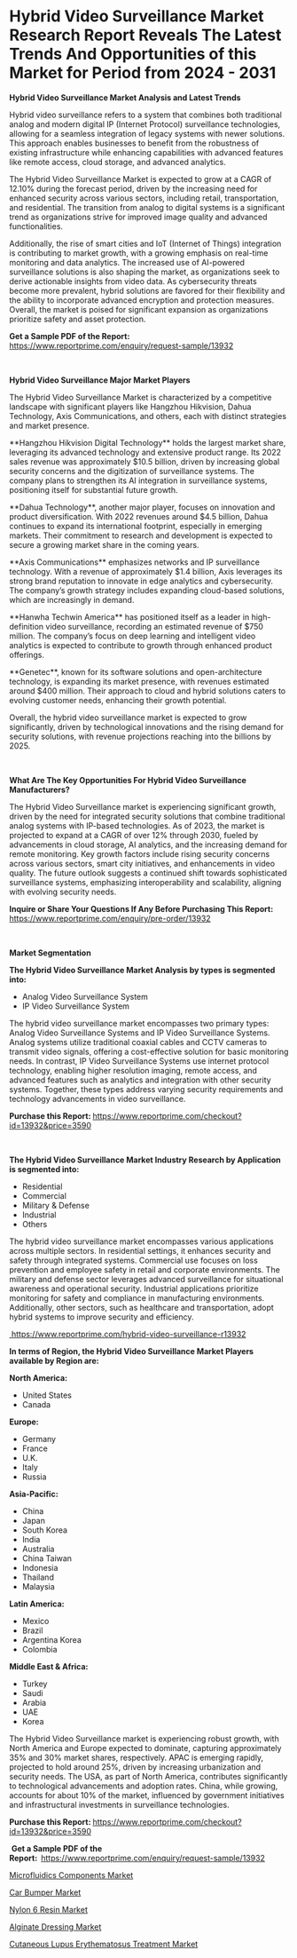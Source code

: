 <p><h1>Hybrid Video Surveillance Market Research Report Reveals The Latest Trends And Opportunities of this Market for Period from 2024 - 2031</h1></p><p><strong>Hybrid Video Surveillance Market Analysis and Latest Trends</strong></p>
<p><p>Hybrid video surveillance refers to a system that combines both traditional analog and modern digital IP (Internet Protocol) surveillance technologies, allowing for a seamless integration of legacy systems with newer solutions. This approach enables businesses to benefit from the robustness of existing infrastructure while enhancing capabilities with advanced features like remote access, cloud storage, and advanced analytics.</p><p>The Hybrid Video Surveillance Market is expected to grow at a CAGR of 12.10% during the forecast period, driven by the increasing need for enhanced security across various sectors, including retail, transportation, and residential. The transition from analog to digital systems is a significant trend as organizations strive for improved image quality and advanced functionalities. </p><p>Additionally, the rise of smart cities and IoT (Internet of Things) integration is contributing to market growth, with a growing emphasis on real-time monitoring and data analytics. The increased use of AI-powered surveillance solutions is also shaping the market, as organizations seek to derive actionable insights from video data. As cybersecurity threats become more prevalent, hybrid solutions are favored for their flexibility and the ability to incorporate advanced encryption and protection measures. Overall, the market is poised for significant expansion as organizations prioritize safety and asset protection.</p></p>
<p><strong>Get a Sample PDF of the Report:&nbsp;</strong> <a href="https://www.reportprime.com/enquiry/request-sample/13932?utm_campaign=1134&utm_medium=2&utm_source=Github&utm_content=ia&utm_term=29112024&utm_id=hybrid-video-surveillance">https://www.reportprime.com/enquiry/request-sample/13932</a></p>
<p>&nbsp;</p>
<p><strong>Hybrid Video Surveillance Major Market Players</strong></p>
<p><p>The Hybrid Video Surveillance Market is characterized by a competitive landscape with significant players like Hangzhou Hikvision, Dahua Technology, Axis Communications, and others, each with distinct strategies and market presence.</p><p>**Hangzhou Hikvision Digital Technology** holds the largest market share, leveraging its advanced technology and extensive product range. Its 2022 sales revenue was approximately $10.5 billion, driven by increasing global security concerns and the digitization of surveillance systems. The company plans to strengthen its AI integration in surveillance systems, positioning itself for substantial future growth.</p><p>**Dahua Technology**, another major player, focuses on innovation and product diversification. With 2022 revenues around $4.5 billion, Dahua continues to expand its international footprint, especially in emerging markets. Their commitment to research and development is expected to secure a growing market share in the coming years.</p><p>**Axis Communications** emphasizes networks and IP surveillance technology. With a revenue of approximately $1.4 billion, Axis leverages its strong brand reputation to innovate in edge analytics and cybersecurity. The company’s growth strategy includes expanding cloud-based solutions, which are increasingly in demand.</p><p>**Hanwha Techwin America** has positioned itself as a leader in high-definition video surveillance, recording an estimated revenue of $750 million. The company’s focus on deep learning and intelligent video analytics is expected to contribute to growth through enhanced product offerings.</p><p>**Genetec**, known for its software solutions and open-architecture technology, is expanding its market presence, with revenues estimated around $400 million. Their approach to cloud and hybrid solutions caters to evolving customer needs, enhancing their growth potential.</p><p>Overall, the hybrid video surveillance market is expected to grow significantly, driven by technological innovations and the rising demand for security solutions, with revenue projections reaching into the billions by 2025.</p></p>
<p>&nbsp;</p>
<p><strong>What Are The Key Opportunities For Hybrid Video Surveillance Manufacturers?</strong></p>
<p><p>The Hybrid Video Surveillance market is experiencing significant growth, driven by the need for integrated security solutions that combine traditional analog systems with IP-based technologies. As of 2023, the market is projected to expand at a CAGR of over 12% through 2030, fueled by advancements in cloud storage, AI analytics, and the increasing demand for remote monitoring. Key growth factors include rising security concerns across various sectors, smart city initiatives, and enhancements in video quality. The future outlook suggests a continued shift towards sophisticated surveillance systems, emphasizing interoperability and scalability, aligning with evolving security needs.</p></p>
<p><strong>Inquire or Share Your Questions If Any Before Purchasing This Report:</strong> <a href="https://www.reportprime.com/enquiry/pre-order/13932?utm_campaign=1134&utm_medium=2&utm_source=Github&utm_content=ia&utm_term=29112024&utm_id=hybrid-video-surveillance">https://www.reportprime.com/enquiry/pre-order/13932</a></p>
<p>&nbsp;</p>
<p><strong>Market Segmentation</strong></p>
<p><strong>The Hybrid Video Surveillance Market Analysis by types is segmented into:</strong></p>
<p><ul><li>Analog Video Surveillance System</li><li>IP Video Surveillance System</li></ul></p>
<p><p>The hybrid video surveillance market encompasses two primary types: Analog Video Surveillance Systems and IP Video Surveillance Systems. Analog systems utilize traditional coaxial cables and CCTV cameras to transmit video signals, offering a cost-effective solution for basic monitoring needs. In contrast, IP Video Surveillance Systems use internet protocol technology, enabling higher resolution imaging, remote access, and advanced features such as analytics and integration with other security systems. Together, these types address varying security requirements and technology advancements in video surveillance.</p></p>
<p><strong>Purchase this Report:&nbsp;</strong><a href="https://www.reportprime.com/checkout?id=13932&price=3590&utm_campaign=1134&utm_medium=2&utm_source=Github&utm_content=ia&utm_term=29112024&utm_id=hybrid-video-surveillance">https://www.reportprime.com/checkout?id=13932&price=3590</a></p>
<p>&nbsp;</p>
<p><strong>The Hybrid Video Surveillance Market Industry Research by Application is segmented into:</strong></p>
<p><ul><li>Residential</li><li>Commercial</li><li>Military & Defense</li><li>Industrial</li><li>Others</li></ul></p>
<p><p>The hybrid video surveillance market encompasses various applications across multiple sectors. In residential settings, it enhances security and safety through integrated systems. Commercial use focuses on loss prevention and employee safety in retail and corporate environments. The military and defense sector leverages advanced surveillance for situational awareness and operational security. Industrial applications prioritize monitoring for safety and compliance in manufacturing environments. Additionally, other sectors, such as healthcare and transportation, adopt hybrid systems to improve security and efficiency.</p></p>
<p><a href="https://www.reportprime.com/hybrid-video-surveillance-r13932?utm_campaign=1134&utm_medium=2&utm_source=Github&utm_content=ia&utm_term=29112024&utm_id=hybrid-video-surveillance">&nbsp;https://www.reportprime.com/hybrid-video-surveillance-r13932</a></p>
<p><strong>In terms of Region, the Hybrid Video Surveillance Market Players available by Region are:</strong></p>
<p>
    <p> <strong> North America: </strong>
        <ul>
            <li>United States</li>
            <li>Canada</li>
        </ul>
        </p> 
    <p> <strong> Europe: </strong>
        <ul>
            <li>Germany</li>
            <li>France</li>
            <li>U.K.</li>
            <li>Italy</li>
            <li>Russia</li>
        </ul>
        </p> 
    <p> <strong> Asia-Pacific: </strong>
        <ul>
            <li>China</li>
            <li>Japan</li>
            <li>South Korea</li>
            <li>India</li>
            <li>Australia</li>
            <li>China Taiwan</li>
            <li>Indonesia</li>
            <li>Thailand</li>
            <li>Malaysia</li>
        </ul>
        </p> 
    <p> <strong> Latin America: </strong>
        <ul>
            <li>Mexico</li>
            <li>Brazil</li>
            <li>Argentina Korea</li>
            <li>Colombia</li>
        </ul>
        </p> 
    <p> <strong> Middle East & Africa: </strong>
        <ul>
            <li>Turkey</li>
            <li>Saudi</li>
            <li>Arabia</li>
            <li>UAE</li>
            <li>Korea</li>
        </ul>
    </p>
    </p>
<p><p>The Hybrid Video Surveillance market is experiencing robust growth, with North America and Europe expected to dominate, capturing approximately 35% and 30% market shares, respectively. APAC is emerging rapidly, projected to hold around 25%, driven by increasing urbanization and security needs. The USA, as part of North America, contributes significantly to technological advancements and adoption rates. China, while growing, accounts for about 10% of the market, influenced by government initiatives and infrastructural investments in surveillance technologies.</p></p>
<p><strong>Purchase this Report: </strong><a href="https://www.reportprime.com/checkout?id=13932&price=3590&utm_campaign=1134&utm_medium=2&utm_source=Github&utm_content=ia&utm_term=29112024&utm_id=hybrid-video-surveillance">https://www.reportprime.com/checkout?id=13932&price=3590</a></p>
<p>&nbsp;<strong>Get a Sample PDF of the Report:&nbsp;&nbsp;</strong><a href="https://www.reportprime.com/enquiry/request-sample/13932?utm_campaign=1134&utm_medium=2&utm_source=Github&utm_content=ia&utm_term=29112024&utm_id=hybrid-video-surveillance">https://www.reportprime.com/enquiry/request-sample/13932</a></p>
<p><strong></strong></p>
<p><p><a href="https://issuu.com/reportprime-2/docs/microfluidics-components-market-size-2030.pptx?utm_campaign=1134&utm_medium=2&utm_source=Github&utm_content=ia&utm_term=29112024&utm_id=hybrid-video-surveillance">Microfluidics Components Market</a></p><p><a href="https://issuu.com/reportprime-2/docs/car-bumper-market-size-2030.pptx?utm_campaign=1134&utm_medium=2&utm_source=Github&utm_content=ia&utm_term=29112024&utm_id=hybrid-video-surveillance">Car Bumper Market</a></p><p><a href="https://www.linkedin.com/pulse/mapping-nylon-6-resin-market-trends-challenges-breakthroughs-tfzxf?utm_campaign=1134&utm_medium=2&utm_source=Github&utm_content=ia&utm_term=29112024&utm_id=hybrid-video-surveillance">Nylon 6 Resin Market</a></p><p><a href="https://www.linkedin.com/pulse/alginate-dressing-market-global-regional-analysis-focus-zqxse?utm_campaign=1134&utm_medium=2&utm_source=Github&utm_content=ia&utm_term=29112024&utm_id=hybrid-video-surveillance">Alginate Dressing Market</a></p><p><a href="https://github.com/BryceTownsendr/Market-Research-Report-List-7/blob/main/cutaneous-lupus-erythematosus-treatment-market.md?utm_campaign=1134&utm_medium=2&utm_source=Github&utm_content=ia&utm_term=29112024&utm_id=hybrid-video-surveillance">Cutaneous Lupus Erythematosus Treatment Market</a></p></p>